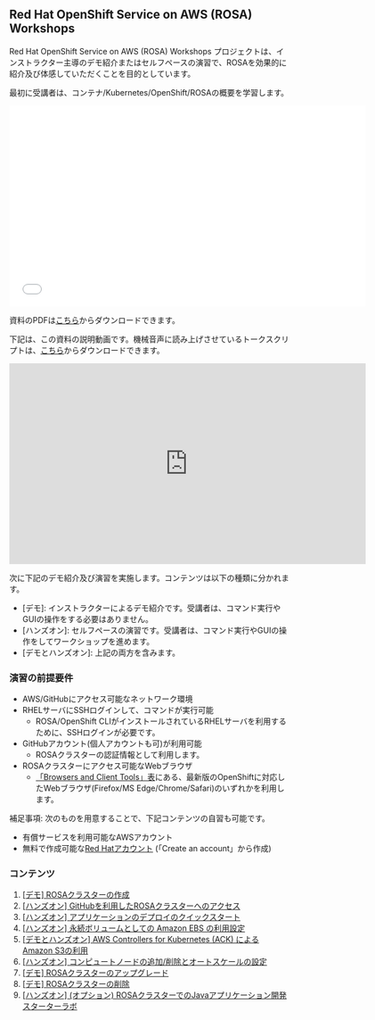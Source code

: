 ## Red Hat OpenShift Service on AWS (ROSA) Workshops

Red Hat OpenShift Service on AWS (ROSA) Workshops プロジェクトは、インストラクター主導のデモ紹介またはセルフペースの演習で、ROSAを効果的に紹介及び体感していただくことを目的としています。

最初に受講者は、コンテナ/Kubernetes/OpenShift/ROSAの概要を学習します。

<embed src="docs/pdf/2022-rosa-workshop-lecture.pdf#&scrollbar=0&view=Fit&viewrect=0,0,570,0" width="640" height="360" hspace="0" vspace="0">

資料のPDFは[こちら](docs/pdf/2022-rosa-workshop-lecture.pdf)からダウンロードできます。

下記は、この資料の説明動画です。機械音声に読み上げさせているトークスクリプトは、[こちら](docs/pdf/talkscripts.zip)からダウンロードできます。

<iframe width="640" height="360" src="https://www.youtube.com/embed/am2Y1xdFn5c" title="YouTube video player" frameborder="0" allow="accelerometer; autoplay; clipboard-write; encrypted-media; gyroscope; picture-in-picture" allowfullscreen></iframe>

次に下記のデモ紹介及び演習を実施します。コンテンツは以下の種類に分かれます。

- \[デモ\]: インストラクターによるデモ紹介です。受講者は、コマンド実行やGUIの操作をする必要はありません。
- \[ハンズオン\]: セルフペースの演習です。受講者は、コマンド実行やGUIの操作をしてワークショップを進めます。
- \[デモとハンズオン\]: 上記の両方を含みます。

### 演習の前提要件

- AWS/GitHubにアクセス可能なネットワーク環境
- RHELサーバにSSHログインして、コマンドが実行可能
   - ROSA/OpenShift CLIがインストールされているRHELサーバを利用するために、SSHログインが必要です。
- GitHubアカウント(個人アカウントも可)が利用可能
   - ROSAクラスターの認証情報として利用します。
- ROSAクラスターにアクセス可能なWebブラウザ
   - [「Browsers and Client Tools」表](https://access.redhat.com/articles/4763741)にある、最新版のOpenShiftに対応したWebブラウザ(Firefox/MS Edge/Chrome/Safari)のいずれかを利用します。

補足事項: 次のものを用意することで、下記コンテンツの自習も可能です。

- 有償サービスを利用可能なAWSアカウント
- 無料で作成可能な[Red Hatアカウント](https://cloud.redhat.com/) (「Create an account」から作成)

### コンテンツ

1. [\[デモ\] ROSAクラスターの作成](docs/rosa-create)
1. [\[ハンズオン\] GitHubを利用したROSAクラスターへのアクセス](docs/rosa-access)
1. [\[ハンズオン\] アプリケーションのデプロイのクイックスタート](docs/rosa-app-deploy-quickstart)
1. [\[ハンズオン\] 永続ボリュームとしての Amazon EBS の利用設定](docs/rosa-volume)
1. [\[デモとハンズオン\] AWS Controllers for Kubernetes (ACK) による Amazon S3の利用](docs/rosa-ack-s3)
1. [\[ハンズオン\] コンピュートノードの追加/削除とオートスケールの設定](docs/rosa-nodes)
1. [\[デモ\] ROSAクラスターのアップグレード](docs/rosa-upgrade)
1. [\[デモ\] ROSAクラスターの削除](docs/rosa-delete)
2. [\[ハンズオン\] (オプション) ROSAクラスターでのJavaアプリケーション開発 スターターラボ](docs/rosa-sample-app-develop)
